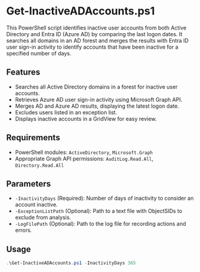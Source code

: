 # Get-InactiveADAccounts.ps1

This PowerShell script identifies inactive user accounts from both Active Directory and Entra ID (Azure AD) by comparing the last logon dates. It searches all domains in an AD forest and merges the results with Entra ID user sign-in activity to identify accounts that have been inactive for a specified number of days.

## Features

- Searches all Active Directory domains in a forest for inactive user accounts.
- Retrieves Azure AD user sign-in activity using Microsoft Graph API.
- Merges AD and Azure AD results, displaying the latest logon date.
- Excludes users listed in an exception list.
- Displays inactive accounts in a GridView for easy review.

## Requirements

- PowerShell modules: `ActiveDirectory`, `Microsoft.Graph`
- Appropriate Graph API permissions: `AuditLog.Read.All`, `Directory.Read.All`

## Parameters

- `-InactivityDays` (Required): Number of days of inactivity to consider an account inactive.
- `-ExceptionListPath` (Optional): Path to a text file with ObjectSIDs to exclude from analysis.
- `-LogFilePath` (Optional): Path to the log file for recording actions and errors.

## Usage

```powershell
.\Get-InactiveADAccounts.ps1 -InactivityDays 365
